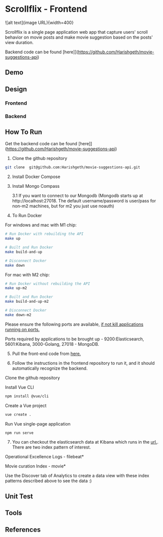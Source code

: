 # Scrollflix - Frontend
![alt text](image URL){width=400}

Scrollflix is a single page application web app that capture users' scroll behavior on movie posts and make movie suggestion based on the posts' view duration.

Backend code can be found [here]](https://github.com/Harishgeth/movie-suggestions-api)

## Demo

## Design

### Frontend


### Backend

## How To Run
Get the backend code can be found [here]](https://github.com/Harishgeth/movie-suggestions-api)

1. Clone the github repository
```sh
git clone  git@github.com:Harishgeth/movie-suggestions-api.git 
```
2. Install Docker Compose

3. Install Mongo Compass

    3.1 If you want to connect to our Mongodb (Mongodb starts up at http://localhost:27018. The default username/password is user/pass for non-m2 machines, but for m2 you just use noauth)

4. To Run Docker

 For windows and mac with M1 chip:
        

```sh
# Run Docker with rebuilding the API
make up

# Built and Run Docker
make build-and-up

# Disconnect Docker
make down
```

For mac with M2 chip:
        

```sh
# Run Docker without rebuilding the API
make up-m2

# Built and Run Docker
make build-and-up-m2

# Disconnect Docker
make down-m2
```

Please ensure the following ports are available, [if not kill applications running on ports.](https://stackoverflow.com/questions/11583562/how-to-kill-a-process-running-on-particular-port-in-linux) 

Ports required by applications to be brought up - 9200:Elasticsearch, 5601:Kibana, 3000-Golang, 27018 - MongoDB.

5. Pull the front-end code from [here.](https://github.com/mnguyen0226/movie-suggestions-frontend)

6. Follow the instructions in the frontend repository to run it, and it should automatically recognize the backend.

Clone the github repository

Install Vue CLI
```sh
npm install @vue/cli
```

Create a Vue project
```sh
vue create .
```

Run Vue single-page application
```sh
npm run serve
```

7. You can checkout the elasticsearch data at Kibana which runs in the [url.](http://localhost:5601/app/kibana). There are two index pattern of interest.

Operational Excellence Logs - filebeat*

Movie curation Index - movie*

Use the Discover tab of Analytics to create a data view with these index patterns described above to see the data :)

## Unit Test

## Tools

## References
